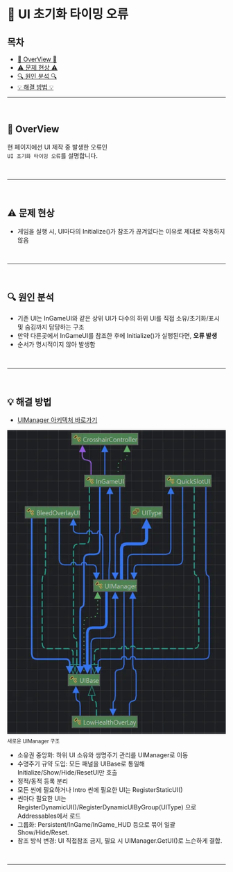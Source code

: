 # 🔧 UI 초기화 타이밍 오류

## 목차

- [🌙 OverView 🌙](#overview)
- [⚠️ 문제 현상 ⚠️](#problem)
- [🔍 원인 분석 🔍](#search)
- [💡 해결 방법 💡](#solve)

---

<br>

<a name="overview"></a>
## 🌙 OverView

현 페이지에선 UI 제작 중 발생한 오류인 <br>
`UI 초기화 타이밍 오류`를 설명합니다.

<br>

---

<br>

<a name="problem"></a>
## ⚠️ 문제 현상
- 게임을 실행 시, UI마다의 Initialize()가 참조가 끊겨있다는 이유로 제대로 작동하지 않음

<br>

---

<br>

<a name="search"></a>
## 🔍 원인 분석

- 기존 UI는 InGameUI와 같은 상위 UI가 다수의 하위 UI를 직접 소유/초기화/표시 및 숨김까지 담당하는 구조
- 만약 다른곳에서 InGameUI를 참조한 후에 Initialize()가 실행된다면, **오류 발생**
- 순서가 명시적이지 않아 발생함

<br>

---

<br>

<a name="solve"></a>
## 💡 해결 방법

- [UIManager 아키텍처 바로가기](https://github.com/Neronem/TheLastOne_Public/blob/main/Game%20Client%20Architecture/Client%20Architecture%205_UI.md)

![img_5.png](img_5.png)
<sub>새로운 UIManager 구조</sub>

- 소유권 중앙화: 하위 UI 소유와 생명주기 관리를 UIManager로 이동
- 수명주기 규약 도입: 모든 패널을 UIBase로 통일해 Initialize/Show/Hide/ResetUI만 호출
- 정적/동적 등록 분리
- 모든 씬에 필요하거나 Intro 씬에 필요한 UI는 RegisterStaticUI<T>()
- 씬마다 필요한 UI는 RegisterDynamicUI<T>()/RegisterDynamicUIByGroup(UIType) 으로 Addressables에서 로드
- 그룹화: Persistent/InGame/InGame_HUD 등으로 묶어 일괄 Show/Hide/Reset.
- 참조 방식 변경: UI 직접참조 금지, 필요 시 UIManager.GetUI<T>()로 느슨하게 결합.

<br>

---
